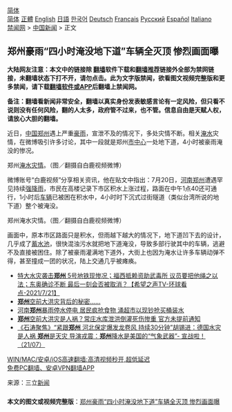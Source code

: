  <!-- 面包屑导航 --> <div class="breadcrumb"><!-- GTranslate: https://gtranslate.io/ -->  <div class="switcher notranslate">  <div class="selected">  <a href="#" onclick="return false;"> 简体</a>  </div>  <div class="option">  <a href="https://www.bannedbook.org" onclick="doGTranslate('zh-CN|zh-CN');jQuery('div.switcher div.selected a').html(jQuery(this).html());return false;" title="简体中文" class="nturl selected"> 简体</a>  <a href="https://www.bannedbook.org/zh-tw/" onclick="doGTranslate('zh-CN|zh-TW');jQuery('div.switcher div.selected a').html(jQuery(this).html());return false;" title="繁體中文" class="nturl"> 正體</a>  <a href="https://www.bannedbook.org/en/" onclick="doGTranslate('zh-CN|en');jQuery('div.switcher div.selected a').html(jQuery(this).html());return false;" title="English" class="nturl"> English</a>  <a href="https://www.bannedbook.org/ja/" onclick="doGTranslate('zh-CN|ja');jQuery('div.switcher div.selected a').html(jQuery(this).html());return false;" title="日本語" class="nturl"> 日語</a>  <a href="https://www.bannedbook.org/ko/" onclick="doGTranslate('zh-CN|ko');jQuery('div.switcher div.selected a').html(jQuery(this).html());return false;" title="한국어" class="nturl"> 한국어</a>  <a href="https://www.bannedbook.org/de/" onclick="doGTranslate('zh-CN|de');jQuery('div.switcher div.selected a').html(jQuery(this).html());return false;" title="Deutsch" class="nturl"> Deutsch</a>  <a href="https://www.bannedbook.org/fr/" onclick="doGTranslate('zh-CN|fr');jQuery('div.switcher div.selected a').html(jQuery(this).html());return false;" title="Français" class="nturl"> Français</a>  <a href="https://www.bannedbook.org/ru/" onclick="doGTranslate('zh-CN|ru');jQuery('div.switcher div.selected a').html(jQuery(this).html());return false;" title="Русский" class="nturl"> Русский</a>  <a href="https://www.bannedbook.org/es/" onclick="doGTranslate('zh-CN|es');jQuery('div.switcher div.selected a').html(jQuery(this).html());return false;" title="Español" class="nturl"> Español</a>  <a href="https://www.bannedbook.org/it/" onclick="doGTranslate('zh-CN|it');jQuery('div.switcher div.selected a').html(jQuery(this).html());return false;" title="Italiano" class="nturl"> Italiano</a>  </div>  </div>      <div class='breadcrumb-sub'><!-- Breadcrumb NavXT 6.3.0 --> <a href="https://www.bannedbook.org/" class="home">禁闻网</a> &gt; <a href="https://www.bannedbook.org/bnews/cnnews/" class="category">中国新闻</a> &gt; 正文</div></div><h2>郑州豪雨“四小时淹没地下道”车辆全灭顶 惨烈画面曝</h2> <p class="notice"><b>大陆网友注意：本文中的链接除 <a href="https://github.com/bannedbook/fanqiang" >翻墙</a>软件下载和<a href="https://github.com/killgcd/justmysocks/blob/master/README.md">翻墙推荐</a>链接外全部为禁网链接，未翻墙状态下打不开，请勿点击。此为文字版禁闻，欲看图文视频完整版和更多禁闻，请下载<a href="https://github.com/bannedbook/fanqiang">翻墙软件或APP</a>后翻墙上禁闻网。</p><p>备注：翻墙看新闻非常安全，翻墙以真实身份发表敏感言论有一定风险，但只看不说则没有任何风险，翻的人太多，政府管不过来，也不管。信息自由是天赋人权，请放心大胆的翻墙。</b></p>  <div class="entry"> <p>近日，<span class='wp_keywordlink_affiliate'><a href="https://www.bannedbook.org/" title="中国" target="_blank">中国</a></span><a href="https://www.bannedbook.org/bnews/tag/%e9%83%91%e5%b7%9e/" class="st_tag internal_tag" rel="tag" title="标签 郑州 下的日志">郑州</a>遇上严重<a href="https://www.bannedbook.org/bnews/tag/%E8%B1%AA%E9%9B%A8/" class="st_tag internal_tag" rel="tag" title="标签 豪雨 下的日志">豪雨</a>，宣泄不及的情况下，多处灾情不断。相关<a href="https://www.bannedbook.org/bnews/tag/%E6%B7%B9%E6%B0%B4/" class="st_tag internal_tag" rel="tag" title="标签 淹水 下的日志">淹水</a>灾情，在微博吸引许多讨论，其中一段就是郑州<a href="https://www.bannedbook.org/bnews/tag/%E5%B8%82%E4%B8%AD%E5%BF%83/" class="st_tag internal_tag" rel="tag" title="标签 市中心 下的日志">市中心</a>一处地下道，4小时被豪雨淹没的惨况。</p> <p>郑州<a href="https://www.bannedbook.org/bnews/tag/%E6%B7%B9%E6%B0%B4%E7%81%BE%E6%83%85/" class="st_tag internal_tag" rel="tag" title="标签 淹水灾情 下的日志">淹水灾情</a>。（图／翻摄自白鹿视频微博）</p>  <p>微博账号“白鹿视频”分享相关资讯，他在贴文中指出：7月20日，<a href="https://www.bannedbook.org/bnews/tag/%E6%B2%B3%E5%8D%97%E9%83%91%E5%B7%9E/" class="st_tag internal_tag" rel="tag" title="标签 河南郑州 下的日志">河南郑州</a>遭遇罕见持续<a href="https://www.bannedbook.org/bnews/tag/%E5%BC%BA%E9%99%8D%E9%9B%A8/" class="st_tag internal_tag" rel="tag" title="标签 强降雨 下的日志">强降雨</a>，市民在高楼记录下市区积水上涨过程，路面在中午1点40还可通行，1小时后<a href="https://www.bannedbook.org/bnews/tag/%E8%BD%A6%E8%BE%86/" class="st_tag internal_tag" rel="tag" title="标签 车辆 下的日志">车辆</a>已被困在积水中，4小时时下沉式过街隧道（类似台湾所说的地下道）整个被淹没。</p> <p>郑州淹水灾情。（图／翻摄自白鹿视频微博）</p>  <p>画面中，原本市区路面只是积水，但雨越下越大的情况下，地下道凹下去的设计，几乎成了<a href="https://www.bannedbook.org/bnews/tag/%E8%93%84%E6%B0%B4%E6%B1%A0/" class="st_tag internal_tag" rel="tag" title="标签 蓄水池 下的日志">蓄水池</a>，很快混浊污水就把地下道淹没，导致多部行驶其中的车辆，逃避不及直接被困住。除了被豪雨灌满地下道外，大街上也因为淹水让许多车辆动弹不得，甚至撞成一团的状况，陆上交通几乎被瘫痪。</p> <ul class='op-related-articles' title='相关阅读'> <li><a href='https://www.bannedbook.org/bnews/comments/20210722/1591677.html' target='_blank'>特大水灾袭击<b>郑州</b> 5号地铁现惨况；福西抵赖资助武毒所  议员要把他绳之以法；东奥确诊不断  最后一刻会否被取消？【希望之声TV-环球看点-2021/7/21】</a></li> <li><a href='https://www.bannedbook.org/bnews/comments/20210722/1591675.html' target='_blank'><b>郑州</b>空前大洪灾背后的秘密……</a></li> <li><a href='https://www.bannedbook.org/bnews/topimagenews/20210722/1591665.html' target='_blank'>河南<b>郑州</b>暴雨停水停电 居民疯抢食物 涌超市以现钞抢买桶装水</a></li> <li><a href='https://www.bannedbook.org/bnews/comments/20210722/1591654.html' target='_blank'><b>郑州</b>空前大洪灾是人祸？常庄水库泄洪倒灌死伤惨重 官方未提前通知</a></li> <li><a href='https://www.bannedbook.org/bnews/bannedvideo/20210722/1591645.html' target='_blank'>《石涛聚焦》“紧跟<b>郑州</b> 河北保定爆发龙卷风 持续30分钟”胡锡进：德国水灾是人祸 <b>郑州</b>是天灾 导演戎震：<b>郑州</b>降水是美国的“气象武器”- 宣战啦！（21/07）</a></li> </ul> <p class="texttj"> <a href="https://github.com/bannedbook/fanqiang/wiki/V2ray%E6%9C%BA%E5%9C%BA" target="_blank">WIN/MAC/安卓/iOS高速翻墙:高清视频秒开,超低延迟</a><br/> <a href="https://github.com/bannedbook/fanqiang/wiki/%E7%A6%81%E9%97%BB%E7%BD%91%E5%AE%89%E5%8D%93%E7%BF%BB%E5%A2%99%E6%96%B0%E9%97%BBAPP" target="_blank">免费PC翻墙、安卓VPN翻墙APP</a></p> <p> 来源：三立<span class='wp_keywordlink_affiliate'><a href="https://www.bannedbook.org/" title="新闻">新闻</a></span> </p><a name='sharetosocial'></a>  <div style="margin-bottom:5px;padding-bottom:5px;clear:both"> <div id="archive-pix-1" class="banner-ads"> <!-- AuctionX Display platform tag START --> <div id="26318x728x90x621x_ADSLOT2" clicktrack="%%CLICK_URL_ESC%%"></div> <!-- AuctionX Display platform tag END --> </div> <div id="archive-pix-2" class="banner-ads"> <!-- AuctionX Display platform tag START --> <div id="26315x300x250x621x_ADSLOT2" clicktrack="%%CLICK_URL_ESC%%"></div> <!-- AuctionX Display platform tag END --> </div> </div>  <div id="archive-pix-1" class="banner-ads"> <!-- AuctionX Display platform tag START --> <div id="26318x728x90x621x_ADSLOT3" clicktrack="%%CLICK_URL_ESC%%"></div> <!-- AuctionX Display platform tag END --> </div> <div><b>本文的图文或视频完整版</b>：<a href='https://www.bannedbook.org/bnews/cnnews/20210722/1591685.html'>郑州豪雨“四小时淹没地下道”车辆全灭顶 惨烈画面曝</a></div>  </div><!--END ENTRY--> 